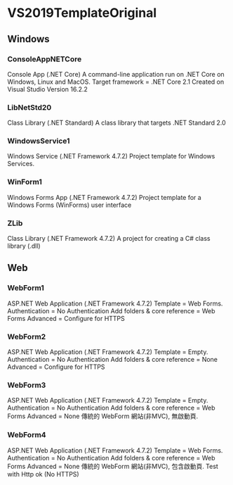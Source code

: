# VS2019TemplateOriginal
## Windows
### ConsoleAppNETCore
Console App (.NET Core)
A command-line application run on .NET Core on Windows, Linux and MacOS.
Target framework = .NET Core 2.1
Created on Visual Studio Version 16.2.2

### LibNetStd20
Class Library (.NET Standard)
A class library that targets .NET Standard 2.0

### WindowsService1
Windows Service (.NET Framework 4.7.2)
Project template for Windows Services.


### WinForm1
Windows Forms App (.NET Framework 4.7.2)
Project template for a Windows Forms (WinForms) user interface

### ZLib
Class Library (.NET Framework 4.7.2)
A project for creating a C# class library (.dll)



## Web
### WebForm1
ASP.NET Web Application (.NET Framework 4.7.2)
Template = Web Forms.
Authentication = No Authentication
Add folders & core reference = Web Forms
Advanced = Configure for HTTPS

### WebForm2
ASP.NET Web Application (.NET Framework 4.7.2)
Template = Empty.
Authentication = No Authentication
Add folders & core reference = None
Advanced = Configure for HTTPS

### WebForm3
ASP.NET Web Application (.NET Framework 4.7.2)
Template = Empty.
Authentication = No Authentication
Add folders & core reference = Web Forms
Advanced = None
傳統的 WebForm 網站(非MVC), 無啟動頁.

### WebForm4
ASP.NET Web Application (.NET Framework 4.7.2)
Template = Web Forms.
Authentication = No Authentication
Add folders & core reference = Web Forms
Advanced = None
傳統的 WebForm 網站(非MVC), 包含啟動頁.
Test with Http ok (No HTTPS)

